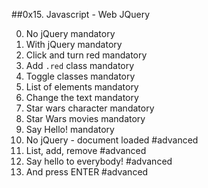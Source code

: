 ##0x15. Javascript - Web JQuery

0. No jQuery mandatory
1. With jQuery mandatory
2. Click and turn red mandatory
3. Add `.red` class mandatory
4. Toggle classes mandatory
5. List of elements mandatory
6. Change the text mandatory
7. Star wars character mandatory
8. Star Wars movies mandatory
9. Say Hello! mandatory
10. No jQuery - document loaded #advanced
11. List, add, remove #advanced
12. Say hello to everybody! #advanced
13. And press ENTER #advanced
